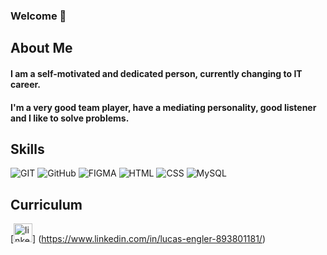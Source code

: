 ### Welcome 👋

## About Me

#### I am a self-motivated and dedicated person, currently changing to IT career.
#### I'm a very good team player, have a mediating personality, good listener and I like to solve problems.

## Skills
![GIT](https://img.shields.io/badge/GIT-E44C30?style=for-the-badge&logo=git&logoColor=white)
![GitHub](https://img.shields.io/badge/GitHub-100000?style=for-the-badge&logo=github&logoColor=white)
![FIGMA](https://img.shields.io/badge/Figma-F24E1E?style=for-the-badge&logo=figma&logoColor=white)
![HTML](https://img.shields.io/badge/HTML-E34F26?style=for-the-badge&logo=html5&logoColor=white)
![CSS](https://img.shields.io/badge/CSS-1572B6?style=for-the-badge&logo=css3&logoColor=white)
![MySQL](https://img.shields.io/badge/MySQL-005C84?style=for-the-badge&logo=mysql&logoColor=white)

## Curriculum
[<img src='https://img.shields.io/badge/LinkedIn-0077B5?style=for-the-badge&logo=linkedin&logoColor=white' alt='linkedin' height=30>]
(https://www.linkedin.com/in/lucas-engler-893801181/)
